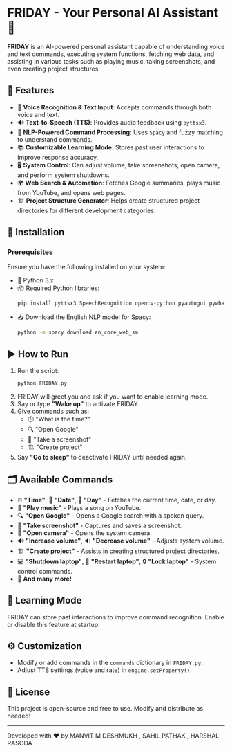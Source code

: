 # FRIDAY - Your Personal AI Assistant 🤖

**FRIDAY** is an AI-powered personal assistant capable of understanding voice and text commands, executing system functions, fetching web data, and assisting in various tasks such as playing music, taking screenshots, and even creating project structures.

## 🚀 Features

- 🎤 **Voice Recognition & Text Input**: Accepts commands through both voice and text.
- 🔊 **Text-to-Speech (TTS)**: Provides audio feedback using `pyttsx3`.
- 🧠 **NLP-Powered Command Processing**: Uses `Spacy` and fuzzy matching to understand commands.
- 📚 **Customizable Learning Mode**: Stores past user interactions to improve response accuracy.
- 🖥️ **System Control**: Can adjust volume, take screenshots, open camera, and perform system shutdowns.
- 🌍 **Web Search & Automation**: Fetches Google summaries, plays music from YouTube, and opens web pages.
- 🏗️ **Project Structure Generator**: Helps create structured project directories for different development categories.

## 🔧 Installation

### Prerequisites

Ensure you have the following installed on your system:

- 🐍 Python 3.x
- 📦 Required Python libraries:
  ```sh
  pip install pyttsx3 SpeechRecognition opencv-python pyautogui pywhatkit fuzzywuzzy beautifulsoup4 requests spacy
  ```
- 📥 Download the English NLP model for Spacy:
  ```sh
  python -m spacy download en_core_web_sm
  ```

## ▶️ How to Run

1. Run the script:
   ```sh
   python FRIDAY.py
   ```
2. FRIDAY will greet you and ask if you want to enable learning mode.
3. Say or type **"Wake up"** to activate FRIDAY.
4. Give commands such as:
   - 🕒 "What is the time?"
   - 🔍 "Open Google"
   - 📸 "Take a screenshot"
   - 🏗️ "Create project"
5. Say **"Go to sleep"** to deactivate FRIDAY until needed again.

## 🗂️ Available Commands

- ⏰ **"Time"**, 📅 **"Date"**, 📆 **"Day"** - Fetches the current time, date, or day.
- 🎵 **"Play music"** - Plays a song on YouTube.
- 🔍 **"Open Google"** - Opens a Google search with a spoken query.
- 📸 **"Take screenshot"** - Captures and saves a screenshot.
- 🎥 **"Open camera"** - Opens the system camera.
- 🔊 **"Increase volume"**, 🔉 **"Decrease volume"** - Adjusts system volume.
- 🏗️ **"Create project"** - Assists in creating structured project directories.
- 💻 **"Shutdown laptop"**, 🔄 **"Restart laptop"**, 🔒 **"Lock laptop"** - System control commands.
- 🚀 **And many more!**

## 🧠 Learning Mode

FRIDAY can store past interactions to improve command recognition. Enable or disable this feature at startup.

## ⚙️ Customization

- Modify or add commands in the `commands` dictionary in `FRIDAY.py`.
- Adjust TTS settings (voice and rate) in `engine.setProperty()`.

## 📜 License

This project is open-source and free to use. Modify and distribute as needed!

---

Developed with ❤️ by MANVIT M DESHMUKH , SAHIL PATHAK , HARSHAL RASODA


